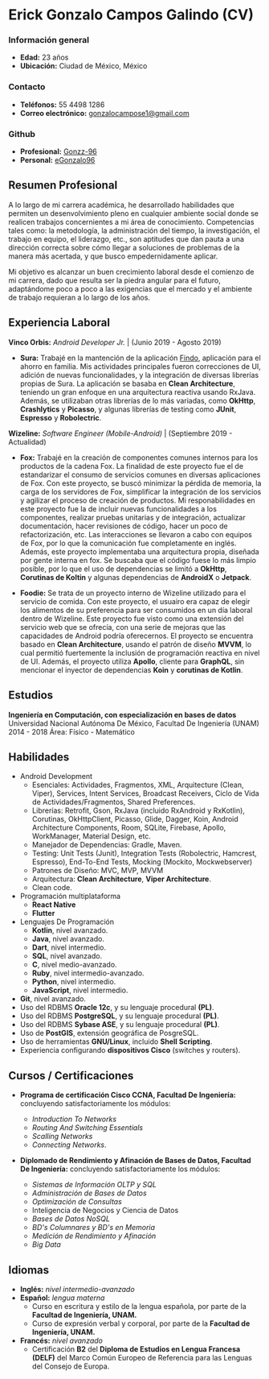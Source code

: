 # Erick Gonzalo Campos Galindo (CV)

### Información general
* **Edad:** 23 años
* **Ubicación:** Ciudad de México, México

### Contacto
* **Teléfonos:** 55 4498 1286
* **Correo electrónico:** gonzalocampose1@gmail.com

### Github
* **Profesional:** [Gonzz-96](https://github.com/Gonzz-96)
* **Personal:** [eGonzalo96](https://github.com/eGonzalo96)


## Resumen Profesional
A lo largo de mi carrera académica, he desarrollado habilidades que permiten un desenvolvimiento pleno en cualquier ambiente social donde se realicen trabajos concernientes a mi área de conocimiento. Competencias tales como: la metodología, la administración del tiempo, la investigación, el trabajo en equipo, el liderazgo, etc., son aptitudes que dan pauta a una dirección correcta sobre cómo llegar a soluciones de problemas de la manera más acertada, y que busco empedernidamente aplicar.

Mi objetivo es alcanzar un buen crecimiento laboral desde el comienzo de mi carrera, dado que resulta ser la piedra angular para el futuro, adaptándome poco a poco a las exigencias que el mercado y el ambiente de trabajo requieran a lo largo de los años.

## Experiencia Laboral
**Vinco Orbis:** *Android Developer Jr.* | (Junio 2019 - Agosto 2019)
* **Sura:** Trabajé en la mantención de la aplicación [Findo](https://play.google.com/store/apps/details?id=com.mx.sura.inversiones.findo&hl=en), aplicación para el ahorro en familia. Mis actividades principales fueron correcciones de UI, adición de nuevas funcionalidades, y la integración de diversas librerías propias de Sura. La aplicación se basaba en **Clean Architecture**, teniendo un gran enfoque en una arquitectura reactiva usando RxJava. Además, se utilizaban otras librerías de lo más variadas, como **OkHttp**, **Crashlytics** y **Picasso**, y algunas librerías de testing como **JUnit**, **Espresso** y **Robolectric**.

**Wizeline:** *Software Engineer (Mobile-Android)* | (Septiembre 2019 - Actualidad)
* **Fox:** Trabajé en la creación de componentes comunes internos para los productos de la cadena Fox. La finalidad de este proyecto fue el de estandarizar el consumo de servicios comunes en diversas aplicaciones de Fox. Con este proyecto, se buscó minimizar la pérdida de memoria, la carga de los servidores de Fox, simplificar la integración de los servicios y agilizar el proceso de creación de productos. Mi responabilidades en este proyecto fue la de incluir nuevas funcionalidades a los componentes, realizar pruebas unitarias y de integración, actualizar documentación, hacer revisiones de código, hacer un poco de refactorización, etc. Las interacciones se llevaron a cabo con equipos de Fox, por lo que la comunicación fue completamente en inglés. Además, este proyecto implementaba una arquitectura propia, diseñada por gente interna en fox. Se buscaba que el código fuese lo más limpio posible, por lo que el uso de dependencias se limitó a **OkHttp**, **Corutinas de Koltin** y algunas dependencias de **AndroidX** o **Jetpack**.

* **Foodie:** Se trata de un proyecto interno de Wizeline utilizado para el servicio de comida. Con este proyecto, el usuairo era capaz de elegir los alimentos de su preferencia para ser consumidos en un día laboral dentro de Wizeline. Este proyecto fue visto como una extensión del servicio web que se ofrecía, con una serie de mejoras que las capacidades de Android podría oferecernos. El proyecto se encuentra basado en **Clean Architecture**, usando el patrón de diseño **MVVM**, lo cual permitió fuertemente la inclusión de programación reactiva en nivel de UI. Además, el proyecto utiliza **Apollo**, cliente para **GraphQL**, sin mencionar el inyector de dependencias **Koin** y **corutinas de Kotlin**.

## Estudios
**Ingeniería en Computación, con especialización en bases de datos**
Universidad Nacional Autónoma De México, Facultad De Ingeniería (UNAM)
2014 - 2018
Área: Físico - Matemático

## Habilidades
* Android Development
	* Esenciales: Actividades, Fragmentos, XML, Arquitecture (Clean, Viper), Services, Intent Services, Broadcast Receivers, Ciclo de Vida de Actividades/Fragmentos, Shared Preferences.
	* Librerías: Retrofit, Gson, RxJava (incluido RxAndroid y RxKotlin), Corutinas, OkHttpClient, Picasso, Glide, Dagger, Koin, Android Architecture Components, Room, SQLite, Firebase, Apollo, WorkManager, Material Design, etc.
	* Manejador de Dependencias: Gradle, Maven.
	* Testing: Unit Tests (Junit), Integration Tests (Robolectric, Hamcrest, Espresso), End-To-End Tests, Mocking (Mockito, Mockwebserver)
	* Patrones de Diseño: MVC, MVP, MVVM
	* Arquitectura: **Clean Architecture**, **Viper Architecture**.
	* Clean code. 
* Programación multiplataforma
    * **React Native**
    * **Flutter**
* Lenguajes De Programación
	* **Kotlin**, nivel avanzado.
	* **Java**, nivel avanzado.
	* **Dart**, nivel intermedio.
	* **SQL**, nivel avanzado.
	* **C**, nivel medio-avanzado.
	* **Ruby**, nivel intermedio-avanzado.
	* **Python**, nivel intermedio.
	* **JavaScript**, nivel intermedio.
* **Git**, nivel avanzado.
* Uso del RDBMS **Oracle 12c**, y su lenguaje procedural **(PL)**.
* Uso del RDBMS **PostgreSQL**, y su lenguaje procedural **(PL)**.
* Uso del RDBMS **Sybase ASE**, y su lenguaje procedural **(PL)**.
* Uso de **PostGIS**, extensión geográfica de PosgreSQL.
* Uso de herramientas **GNU/Linux**, incluido **Shell Scripting**.
* Experiencia configurando **dispositivos Cisco** (switches y routers).

## Cursos / Certificaciones

* **Programa de certificación Cisco CCNA, Facultad De Ingeniería:** concluyendo satisfactoriamente los módulos:
	* *Introduction To Networks*
	* *Routing And Switching Essentials*
	* *Scalling Networks* 
	* *Connecting Networks*. 

* **Diplomado de Rendimiento y Afinación de Bases de Datos, Facultad De Ingeniería:** concluyendo satisfactoriamente los módulos:
	* *Sistemas de Información OLTP y SQL*
	* *Administración de Bases de Datos*
	* *Optimización de Consultas*
	* Inteligencia de Negocios y Ciencia de Datos
	* *Bases de Datos NoSQL*
	* *BD's Columnares y BD's en Memoria*
	* *Medición de Rendimiento y Afinación* 
	* *Big Data*

## Idiomas
* **Inglés:** *nivel intermedio-avanzado*
* **Español:** *lengua materna*
	* Curso en escritura y estilo de la lengua española, por parte de la **Facultad de Ingeniería, UNAM.**
	* Curso de expresión verbal y corporal, por parte de la **Facultad de Ingeniería, UNAM.**
* **Francés:** *nivel avanzado*
	* Certificación **B2** del **Diploma de Estudios en Lengua Francesa (DELF)** del Marco Común Europeo de Referencia para las Lenguas del Consejo de Europa.
